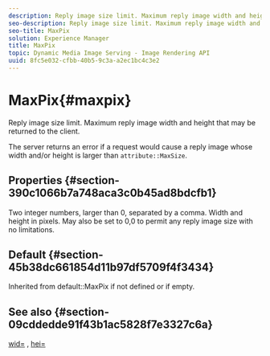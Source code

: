 ```yaml
---
description: Reply image size limit. Maximum reply image width and height that may be returned to the client.
seo-description: Reply image size limit. Maximum reply image width and height that may be returned to the client.
seo-title: MaxPix
solution: Experience Manager
title: MaxPix
topic: Dynamic Media Image Serving - Image Rendering API
uuid: 8fc5e032-cfbb-40b5-9c3a-a2ec1bc4c3e2
---
```


# MaxPix{#maxpix}

Reply image size limit. Maximum reply image width and height that may be returned to the client.

The server returns an error if a request would cause a reply image whose width and/or height is larger than `attribute::MaxSize`.

## Properties {#section-390c1066b7a748aca3c0b45ad8bdcfb1}

Two integer numbers, larger than 0, separated by a comma. Width and height in pixels. May also be set to 0,0 to permit any reply image size with no limitations.

## Default {#section-45b38dc661854d11b97df5709f4f3434}

Inherited from default::MaxPix if not defined or if empty.

## See also {#section-09cddedde91f43b1ac5828f7e3327c6a}

[wid=](../../../../../ir-api/http-protocol/image-rendering-api-ref/c-ir-http-protocol-ref/c-ir-http-protocol-command-reference/r-ir-wid.md#reference-b7e691b0624941168c94b2749ae233ec) , [hei=](../../../../../ir-api/http-protocol/image-rendering-api-ref/c-ir-http-protocol-ref/c-ir-http-protocol-command-reference/r-ir-hei.md#reference-1c08f60365a94417a39867c09cac5478) 
